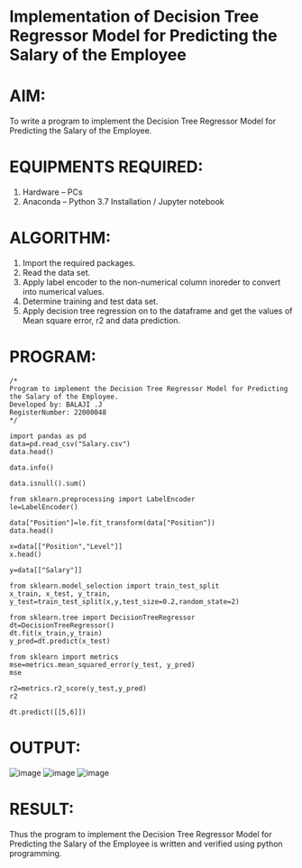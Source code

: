 # Implementation of Decision Tree Regressor Model for Predicting the Salary of the Employee

# AIM:
To write a program to implement the Decision Tree Regressor Model for Predicting the Salary of the Employee.
# EQUIPMENTS REQUIRED:
1. Hardware – PCs
2. Anaconda – Python 3.7 Installation / Jupyter notebook

# ALGORITHM:
1. Import the required packages.
2. Read the data set.
3. Apply label encoder to the non-numerical column inoreder to convert into numerical values.
4. Determine training and test data set.
5. Apply decision tree regression on to the dataframe and get the values of Mean square error, r2 and data prediction.

# PROGRAM:
```
/*
Program to implement the Decision Tree Regressor Model for Predicting the Salary of the Employee.
Developed by: BALAJI .J
RegisterNumber: 22000048
*/
```

```
import pandas as pd
data=pd.read_csv("Salary.csv")
data.head()

data.info()

data.isnull().sum()

from sklearn.preprocessing import LabelEncoder
le=LabelEncoder()

data["Position"]=le.fit_transform(data["Position"])
data.head()

x=data[["Position","Level"]]
x.head()

y=data[["Salary"]]

from sklearn.model_selection import train_test_split
x_train, x_test, y_train, y_test=train_test_split(x,y,test_size=0.2,random_state=2)

from sklearn.tree import DecisionTreeRegressor
dt=DecisionTreeRegressor()
dt.fit(x_train,y_train)
y_pred=dt.predict(x_test)

from sklearn import metrics
mse=metrics.mean_squared_error(y_test, y_pred)
mse

r2=metrics.r2_score(y_test,y_pred)
r2

dt.predict([[5,6]])
```

# OUTPUT:
![image](https://user-images.githubusercontent.com/94619247/201926333-b3cbc987-43a2-48eb-ac0d-c36861e1fdd7.png)
![image](https://user-images.githubusercontent.com/94619247/201926377-efa3a037-a566-4857-8f4b-32dc9bce461e.png)
![image](https://user-images.githubusercontent.com/94619247/201926424-070a4974-64e7-4019-8ef6-e158eac5eee5.png)


# RESULT:
Thus the program to implement the Decision Tree Regressor Model for Predicting the Salary of the Employee is written and verified using python programming. 

